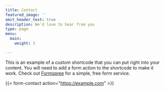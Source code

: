 ```yaml
---
title: Contact
featured_image: ''
omit_header_text: true
description: We'd love to hear from you
type: page
menu: 
  main:
    weight: 3

---
```



This is an example of a custom shortcode that you can put right into your content. You will need to add a form action to the shortcode to make it work. Check out [Formspree](https://formspree.io/) for a simple, free form service. 

{{< form-contact action="https://example.com"  >}}
